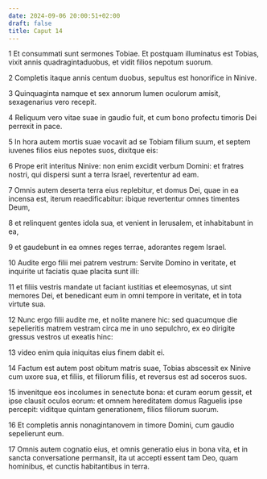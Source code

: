 ```yaml
---
date: 2024-09-06 20:00:51+02:00
draft: false
title: Caput 14
---
```





1 Et consummati sunt sermones Tobiae. Et postquam illuminatus est Tobias, vixit annis quadragintaduobus, et vidit filios nepotum suorum.

2 Completis itaque annis centum duobus, sepultus est honorifice in Ninive.

3 Quinquaginta namque et sex annorum lumen oculorum amisit, sexagenarius vero recepit.

4 Reliquum vero vitae suae in gaudio fuit, et cum bono profectu timoris Dei perrexit in pace.

5 In hora autem mortis suae vocavit ad se Tobiam filium suum, et septem iuvenes filios eius nepotes suos, dixitque eis:

6 Prope erit interitus Ninive: non enim excidit verbum Domini: et fratres nostri, qui dispersi sunt a terra Israel, revertentur ad eam.

7 Omnis autem deserta terra eius replebitur, et domus Dei, quae in ea incensa est, iterum reaedificabitur: ibique revertentur omnes timentes Deum,

8 et relinquent gentes idola sua, et venient in Ierusalem, et inhabitabunt in ea,

9 et gaudebunt in ea omnes reges terrae, adorantes regem Israel.

10 Audite ergo filii mei patrem vestrum: Servite Domino in veritate, et inquirite ut faciatis quae placita sunt illi:

11 et filiis vestris mandate ut faciant iustitias et eleemosynas, ut sint memores Dei, et benedicant eum in omni tempore in veritate, et in tota virtute sua.

12 Nunc ergo filii audite me, et nolite manere hic: sed quacumque die sepelieritis matrem vestram circa me in uno sepulchro, ex eo dirigite gressus vestros ut exeatis hinc:

13 video enim quia iniquitas eius finem dabit ei.

14 Factum est autem post obitum matris suae, Tobias abscessit ex Ninive cum uxore sua, et filiis, et filiorum filiis, et reversus est ad soceros suos.

15 invenitque eos incolumes in senectute bona: et curam eorum gessit, et ipse clausit oculos eorum: et omnem hereditatem domus Raguelis ipse percepit: viditque quintam generationem, filios filiorum suorum.

16 Et completis annis nonagintanovem in timore Domini, cum gaudio sepelierunt eum.

17 Omnis autem cognatio eius, et omnis generatio eius in bona vita, et in sancta conversatione permansit, ita ut accepti essent tam Deo, quam hominibus, et cunctis habitantibus in terra.

